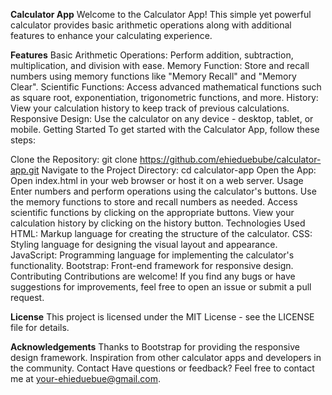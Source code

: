 **Calculator App**
Welcome to the Calculator App! This simple yet powerful calculator provides basic arithmetic operations along with additional features to enhance your calculating experience.

**Features**
Basic Arithmetic Operations: Perform addition, subtraction, multiplication, and division with ease.
Memory Function: Store and recall numbers using memory functions like "Memory Recall" and "Memory Clear".
Scientific Functions: Access advanced mathematical functions such as square root, exponentiation, trigonometric functions, and more.
History: View your calculation history to keep track of previous calculations.
Responsive Design: Use the calculator on any device - desktop, tablet, or mobile.
Getting Started
To get started with the Calculator App, follow these steps:

Clone the Repository: git clone https://github.com/ehieduebube/calculator-app.git
Navigate to the Project Directory: cd calculator-app
Open the App: Open index.html in your web browser or host it on a web server.
Usage
Enter numbers and perform operations using the calculator's buttons.
Use the memory functions to store and recall numbers as needed.
Access scientific functions by clicking on the appropriate buttons.
View your calculation history by clicking on the history button.
Technologies Used
HTML: Markup language for creating the structure of the calculator.
CSS: Styling language for designing the visual layout and appearance.
JavaScript: Programming language for implementing the calculator's functionality.
Bootstrap: Front-end framework for responsive design.
Contributing
Contributions are welcome! If you find any bugs or have suggestions for improvements, feel free to open an issue or submit a pull request.

**License**
This project is licensed under the MIT License - see the LICENSE file for details.

**Acknowledgements**
Thanks to Bootstrap for providing the responsive design framework.
Inspiration from other calculator apps and developers in the community.
Contact
Have questions or feedback? Feel free to contact me at your-ehieduebue@gmail.com.
